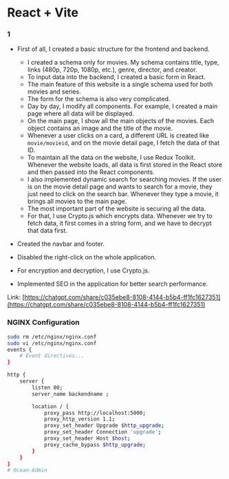 # React + Vite

### 1
- First of all, I created a basic structure for the frontend and backend. 
  - I created a schema only for movies. My schema contains title, type, links (480p, 720p, 1080p, etc.), genre, director, and creator.
  - To input data into the backend, I created a basic form in React.
  - The main feature of this website is a single schema used for both movies and series.
  - The form for the schema is also very complicated.
  - Day by day, I modify all components. For example, I created a main page where all data will be displayed.
  - On the main page, I show all the main objects of the movies. Each object contains an image and the title of the movie.
  - Whenever a user clicks on a card, a different URL is created like `movie/movieid`, and on the movie detail page, I fetch the data of that ID.
  - To maintain all the data on the website, I use Redux Toolkit. Whenever the website loads, all data is first stored in the React store and then passed into the React components.
  - I also implemented dynamic search for searching movies. If the user is on the movie detail page and wants to search for a movie, they just need to click on the search bar. Whenever they type a movie, it brings all movies to the main page.
  - The most important part of the website is securing all the data.
  - For that, I use Crypto.js which encrypts data. Whenever we try to fetch data, it first comes in a string form, and we have to decrypt that data first.

- Created the navbar and footer.
- Disabled the right-click on the whole application.
- For encryption and decryption, I use Crypto.js.
- Implemented SEO in the application for better search performance.

Link: [https://chatgpt.com/share/c035ebe8-8108-4144-b5b4-ff1fc1627351](https://chatgpt.com/share/c035ebe8-8108-4144-b5b4-ff1fc1627351)

### NGINX Configuration

```bash
sudo rm /etc/nginx/nginx.conf
sudo vi /etc/nginx/nginx.conf
events {
    # Event directives...
}

http {
    server {
        listen 80;
        server_name backendname ;

        location / {
            proxy_pass http://localhost:5000;
            proxy_http_version 1.1;
            proxy_set_header Upgrade $http_upgrade;
            proxy_set_header Connection 'upgrade';
            proxy_set_header Host $host;
            proxy_cache_bypass $http_upgrade;
        }
    }
}
#   O c e a n - A d m i n  
 